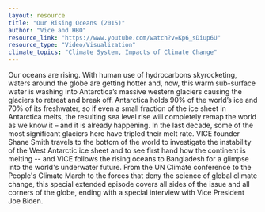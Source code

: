 ```yaml
---
layout: resource
title: "Our Rising Oceans (2015)"
author: "Vice and HBO"
resource_link: "https://www.youtube.com/watch?v=Kp6_sDiup6U"
resource_type: "Video/Visualization"
climate_topics: "Climate System, Impacts of Climate Change"
---
```


Our oceans are rising. With human use of hydrocarbons skyrocketing, waters around the globe are getting hotter and, now, this warm sub-surface water is washing into Antarctica’s massive western glaciers causing the glaciers to retreat and break off. Antarctica holds 90% of the world’s ice and 70% of its freshwater, so if even a small fraction of the ice sheet in Antarctica melts, the resulting sea level rise will completely remap the world as we know it – and it is already happening. In the last decade, some of the most significant glaciers here have tripled their melt rate. VICE founder Shane Smith travels to the bottom of the world to investigate the instability of the West Antarctic ice sheet and to see first hand how the continent is melting -- and VICE follows the rising oceans to Bangladesh for a glimpse into the world's underwater future. From the UN Climate conference to the People's Climate March to the forces that deny the science of global climate change, this special extended episode covers all sides of the issue and all corners of the globe, ending with a special interview with Vice President Joe Biden. 